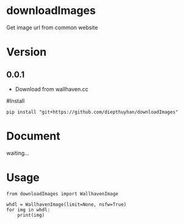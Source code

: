 # downloadImages
Get image url from common website

# Version
## 0.0.1
- Download from wallhaven.cc

#Install

`pip install "git+https://github.com/diepthuyhan/downloadImages"`

# Document
waiting...

# Usage

```
from downloadImages import WallhavenImage

whdl = WallhavenImage(limit=None, nsfw=True)
for img in whdl:
    print(img)
```
